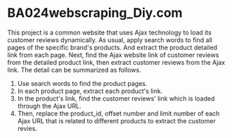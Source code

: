 # BA024webscraping_Diy.com
This project is a common website that uses Ajax technology to load its customer reviews dynamically.
As usual, apply search words to find all pages of the specific brand's products. And extract the product detailed link from each page.
Next, find the Ajax website link of customer reviews from the detailed product link, then extract customer reviews from the Ajax link.
The detail can be summarized as follows.
1. Use search words to find the product pages.
2. In each product page, extract each product's link.
3. In the product's link, find the customer reviews' link which is loaded through the Ajax URL.
4. Then, replace the product_id, offset number and limit number of each Ajax URL that is related to different products to extract the customer revies.
